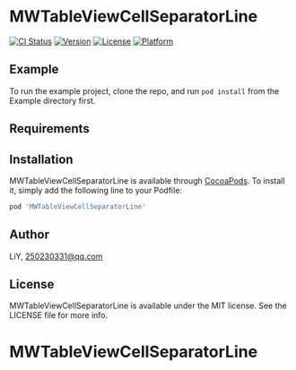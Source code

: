 # MWTableViewCellSeparatorLine

[![CI Status](https://img.shields.io/travis/LiY/MWTableViewCellSeparatorLine.svg?style=flat)](https://travis-ci.org/LiY/MWTableViewCellSeparatorLine)
[![Version](https://img.shields.io/cocoapods/v/MWTableViewCellSeparatorLine.svg?style=flat)](https://cocoapods.org/pods/MWTableViewCellSeparatorLine)
[![License](https://img.shields.io/cocoapods/l/MWTableViewCellSeparatorLine.svg?style=flat)](https://cocoapods.org/pods/MWTableViewCellSeparatorLine)
[![Platform](https://img.shields.io/cocoapods/p/MWTableViewCellSeparatorLine.svg?style=flat)](https://cocoapods.org/pods/MWTableViewCellSeparatorLine)

## Example

To run the example project, clone the repo, and run `pod install` from the Example directory first.

## Requirements

## Installation

MWTableViewCellSeparatorLine is available through [CocoaPods](https://cocoapods.org). To install
it, simply add the following line to your Podfile:

```ruby
pod 'MWTableViewCellSeparatorLine'
```

## Author

LiY, 250230331@qq.com

## License

MWTableViewCellSeparatorLine is available under the MIT license. See the LICENSE file for more info.

# MWTableViewCellSeparatorLine
